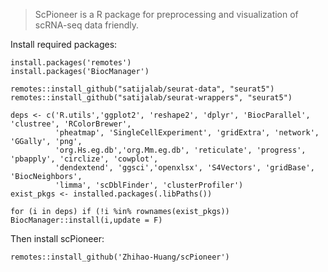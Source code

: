 >ScPioneer is a R package for preprocessing and visualization of scRNA-seq data friendly.

Install required packages:
```
install.packages('remotes')
install.packages('BiocManager')

remotes::install_github("satijalab/seurat-data", "seurat5")
remotes::install_github("satijalab/seurat-wrappers", "seurat5")

deps <- c('R.utils','ggplot2', 'reshape2', 'dplyr', 'BiocParallel', 'clustree', 'RColorBrewer',
          'pheatmap', 'SingleCellExperiment', 'gridExtra', 'network', 'GGally', 'png',
          'org.Hs.eg.db','org.Mm.eg.db', 'reticulate', 'progress', 'pbapply', 'circlize', 'cowplot', 
          'dendextend', 'ggsci','openxlsx', 'S4Vectors', 'gridBase', 'BiocNeighbors',
          'limma', 'scDblFinder', 'clusterProfiler')
exist_pkgs <- installed.packages(.libPaths())

for (i in deps) if (!i %in% rownames(exist_pkgs)) BiocManager::install(i,update = F)

```


Then install scPioneer:

`remotes::install_github('Zhihao-Huang/scPioneer')`
